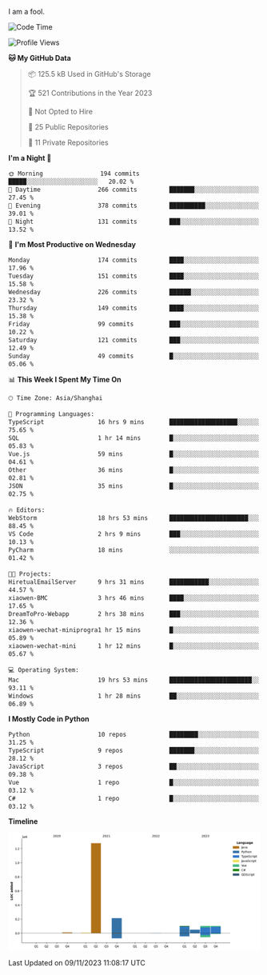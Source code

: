 I am a fool.

<!--START_SECTION:waka-->
![Code Time](http://img.shields.io/badge/Code%20Time-869%20hrs%2029%20mins-blue)

![Profile Views](http://img.shields.io/badge/Profile%20Views-4-blue)

**🐱 My GitHub Data** 

> 📦 125.5 kB Used in GitHub's Storage 
 > 
> 🏆 521 Contributions in the Year 2023
 > 
> 🚫 Not Opted to Hire
 > 
> 📜 25 Public Repositories 
 > 
> 🔑 11 Private Repositories 
 > 
**I'm a Night 🦉** 

```text
🌞 Morning                194 commits         █████░░░░░░░░░░░░░░░░░░░░   20.02 % 
🌆 Daytime                266 commits         ███████░░░░░░░░░░░░░░░░░░   27.45 % 
🌃 Evening                378 commits         ██████████░░░░░░░░░░░░░░░   39.01 % 
🌙 Night                  131 commits         ███░░░░░░░░░░░░░░░░░░░░░░   13.52 % 
```
📅 **I'm Most Productive on Wednesday** 

```text
Monday                   174 commits         ████░░░░░░░░░░░░░░░░░░░░░   17.96 % 
Tuesday                  151 commits         ████░░░░░░░░░░░░░░░░░░░░░   15.58 % 
Wednesday                226 commits         ██████░░░░░░░░░░░░░░░░░░░   23.32 % 
Thursday                 149 commits         ████░░░░░░░░░░░░░░░░░░░░░   15.38 % 
Friday                   99 commits          ███░░░░░░░░░░░░░░░░░░░░░░   10.22 % 
Saturday                 121 commits         ███░░░░░░░░░░░░░░░░░░░░░░   12.49 % 
Sunday                   49 commits          █░░░░░░░░░░░░░░░░░░░░░░░░   05.06 % 
```


📊 **This Week I Spent My Time On** 

```text
🕑︎ Time Zone: Asia/Shanghai

💬 Programming Languages: 
TypeScript               16 hrs 9 mins       ███████████████████░░░░░░   75.65 % 
SQL                      1 hr 14 mins        █░░░░░░░░░░░░░░░░░░░░░░░░   05.83 % 
Vue.js                   59 mins             █░░░░░░░░░░░░░░░░░░░░░░░░   04.61 % 
Other                    36 mins             █░░░░░░░░░░░░░░░░░░░░░░░░   02.81 % 
JSON                     35 mins             █░░░░░░░░░░░░░░░░░░░░░░░░   02.75 % 

🔥 Editors: 
WebStorm                 18 hrs 53 mins      ██████████████████████░░░   88.45 % 
VS Code                  2 hrs 9 mins        ███░░░░░░░░░░░░░░░░░░░░░░   10.13 % 
PyCharm                  18 mins             ░░░░░░░░░░░░░░░░░░░░░░░░░   01.42 % 

🐱‍💻 Projects: 
HiretualEmailServer      9 hrs 31 mins       ███████████░░░░░░░░░░░░░░   44.57 % 
xiaowen-BMC              3 hrs 46 mins       ████░░░░░░░░░░░░░░░░░░░░░   17.65 % 
DreamToPro-Webapp        2 hrs 38 mins       ███░░░░░░░░░░░░░░░░░░░░░░   12.36 % 
xiaowen-wechat-miniprogra1 hr 15 mins        █░░░░░░░░░░░░░░░░░░░░░░░░   05.89 % 
xiaowen-wechat-mini      1 hr 12 mins        █░░░░░░░░░░░░░░░░░░░░░░░░   05.67 % 

💻 Operating System: 
Mac                      19 hrs 53 mins      ███████████████████████░░   93.11 % 
Windows                  1 hr 28 mins        ██░░░░░░░░░░░░░░░░░░░░░░░   06.89 % 
```

**I Mostly Code in Python** 

```text
Python                   10 repos            ████████░░░░░░░░░░░░░░░░░   31.25 % 
TypeScript               9 repos             ███████░░░░░░░░░░░░░░░░░░   28.12 % 
JavaScript               3 repos             ██░░░░░░░░░░░░░░░░░░░░░░░   09.38 % 
Vue                      1 repo              █░░░░░░░░░░░░░░░░░░░░░░░░   03.12 % 
C#                       1 repo              █░░░░░░░░░░░░░░░░░░░░░░░░   03.12 % 
```



**Timeline**

![Lines of Code chart](https://raw.githubusercontent.com/VeejaLiu/VeejaLiu/master/assets/bar_graph.png)


 Last Updated on 09/11/2023 11:08:17 UTC
<!--END_SECTION:waka-->
